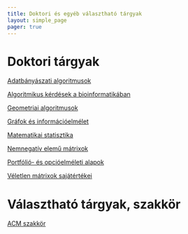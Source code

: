 ```yaml
---
title: Doktori és egyéb választható tárgyak
layout: simple_page 
pager: true 
---
```



Doktori tárgyak
=================

[Adatbányászati algoritmusok](https://portal.vik.bme.hu/kepzes/targyak/VISZD308/)

[Algoritmikus kérdések a bioinformatikában](https://portal.vik.bme.hu/kepzes/targyak/VISZD303/)

[Geometriai algoritmusok](http://www.renyi.hu/~geza/geoalg/)

[Gráfok és információelmélet](https://portal.vik.bme.hu/kepzes/targyak/VIMAD056/)

[Matematikai statisztika](https://portal.vik.bme.hu/kepzes/targyak/VISZD302/)

[Nemnegatív elemű mátrixok](https://portal.vik.bme.hu/kepzes/targyak/VISZDV03/)

[Portfólió- és opcióelméleti alapok](https://portal.vik.bme.hu/kepzes/targyak/VISZD307/)

[Véletlen mátrixok sajátértékei](https://portal.vik.bme.hu/kepzes/targyak/VISZDV04/)

Választható tárgyak, szakkör
===========================

[ACM szakkör](http://cs.bme.hu/acm/) 